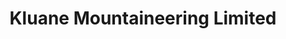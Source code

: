 ---
title: "Kluane Mountaineering Limited"
url: /edmonton/kluane-mountaineering-limited/
shop: clothes
---